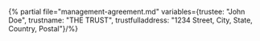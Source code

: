 
{% partial file="management-agreement.md" 
  variables={trustee: "John Doe",
              trustname: "THE TRUST",
              trustfulladdress: "1234 Street, City, State, Country, Postal"}/%}